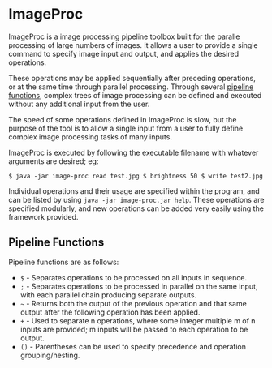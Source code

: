 # ImageProc

ImageProc is a image processing pipeline toolbox built for the paralle processing of large numbers of images. It allows a user to provide a single command to specify image input and output, and applies the desired operations.

These operations may be applied sequentially after preceding operations, or at the same time through parallel processing. Through several [pipeline functions](#pipeline-functions), complex trees of image processing can be defined and executed without any additional input from the user.

The speed of some operations defined in ImageProc is slow, but the purpose of the tool is to allow a single input from a user to fully define complex image processing tasks of many inputs.

ImageProc is executed by following the executable filename with whatever arguments are desired; eg:

```
$ java -jar image-proc read test.jpg $ brightness 50 $ write test2.jpg
```

Individual operations and their usage are specified within the program, and can be listed by using `java -jar image-proc.jar help`. These operations are specified modularly, and new operations can be added very easily using the framework provided.

## Pipeline Functions

Pipeline functions are as follows:

-   `$` - Separates operations to be processed on all inputs in sequence.
-   `;` - Separates operations to be processed in parallel on the same input, with each parallel chain producing separate outputs.
-   `~` - Returns both the output of the previous operation and that same output after the following operation has been applied.
-   `+` - Used to separate n operations, where some integer multiple m of n inputs are provided; m inputs will be passed to each operation to be output.
-   `()` - Parentheses can be used to specify precedence and operation grouping/nesting.
